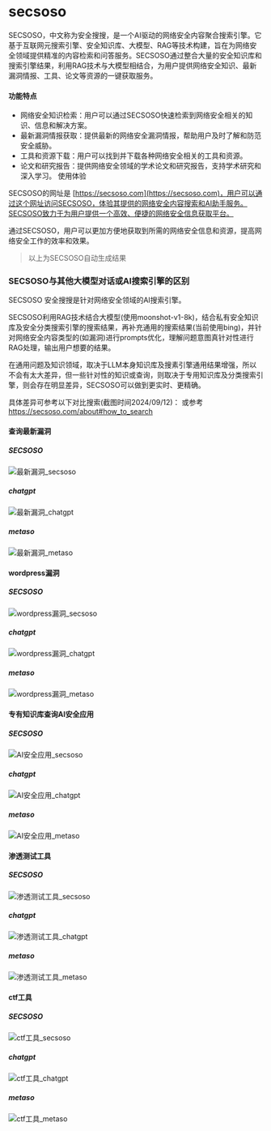 # secsoso
SECSOSO，中文称为安全搜搜，是一个AI驱动的网络安全内容聚合搜索引擎。它基于互联网元搜索引擎、安全知识库、大模型、RAG等技术构建，旨在为网络安全领域提供精准的内容检索和问答服务。SECSOSO通过整合大量的安全知识库和搜索引擎结果，利用RAG技术与大模型相结合，为用户提供网络安全知识、最新漏洞情报、工具、论文等资源的一键获取服务。

#### 功能特点
* 网络安全知识检索：用户可以通过SECSOSO快速检索到网络安全相关的知识、信息和解决方案。
* 最新漏洞情报获取：提供最新的网络安全漏洞情报，帮助用户及时了解和防范安全威胁。
* 工具和资源下载：用户可以找到并下载各种网络安全相关的工具和资源。
* 论文和研究报告：提供网络安全领域的学术论文和研究报告，支持学术研究和深入学习。
使用体验

SECSOSO的网址是 [https://secsoso.com](https://secsoso.com)，用户可以通过这个网址访问SECSOSO，体验其提供的网络安全内容搜索和AI助手服务。SECSOSO致力于为用户提供一个高效、便捷的网络安全信息获取平台。

通过SECSOSO，用户可以更加方便地获取到所需的网络安全信息和资源，提高网络安全工作的效率和效果。

> 以上为SECSOSO自动生成结果

### SECSOSO与其他大模型对话或AI搜索引擎的区别

SECSOSO 安全搜搜是针对网络安全领域的AI搜索引擎。

SECSOSO利用RAG技术结合大模型(使用moonshot-v1-8k)，结合私有安全知识库及安全分类搜索引擎的搜索结果，再补充通用的搜索结果(当前使用bing)，并针对网络安全内容类型的(如漏洞)进行prompts优化，理解问题意图真针对性进行RAG处理，输出用户想要的结果。

在通用问题及知识领域，取决于LLM本身知识库及搜素引擎通用结果增强，所以不会有太大差异，但一些针对性的知识或查询，则取决于专用知识库及分类搜索引擎，则会存在明显差异，SECSOSO可以做到更实时、更精确。



具体差异可参考以下对比搜索(截图时间2024/09/12)：
或参考 https://secsoso.com/about#how_to_search

#### 查询最新漏洞
##### SECSOSO 
![最新漏洞_secsoso](imgs/最新漏洞_secsoso.jpg)
##### chatgpt 
![最新漏洞_chatgpt](imgs/最新漏洞_chatgpt.jpg)
##### metaso 
![最新漏洞_metaso](imgs/最新漏洞_metaso.jpg)

#### wordpress漏洞
##### SECSOSO 
![wordpress漏洞_secsoso](imgs/wordpress漏洞_secsoso.jpg)
##### chatgpt 
![wordpress漏洞_chatgpt](imgs/wordpress漏洞_chatgpt.jpg)
##### metaso 
![wordpress漏洞_metaso](imgs/wordpress漏洞_metaso.jpg)

#### 专有知识库查询AI安全应用
##### SECSOSO 
![AI安全应用_secsoso](imgs/AI安全应用_secsoso.jpg)
##### chatgpt 
![AI安全应用_chatgpt](imgs/AI安全应用_chatgpt.jpg)
##### metaso 
![AI安全应用_metaso](imgs/AI安全应用_metaso.jpg)

#### 渗透测试工具
##### SECSOSO 
![渗透测试工具_secsoso](imgs/渗透测试工具_secsoso.jpg)
##### chatgpt 
![渗透测试工具_chatgpt](imgs/渗透测试工具_chatgpt.jpg)
##### metaso 
![渗透测试工具_metaso](imgs/渗透测试工具_metaso.jpg)

#### ctf工具
##### SECSOSO 
![ctf工具_secsoso](imgs/ctf工具_secsoso.jpg)
##### chatgpt 
![ctf工具_chatgpt](imgs/ctf工具_chatgpt.jpg)
##### metaso 
![ctf工具_metaso](imgs/ctf工具_metaso.jpg)


